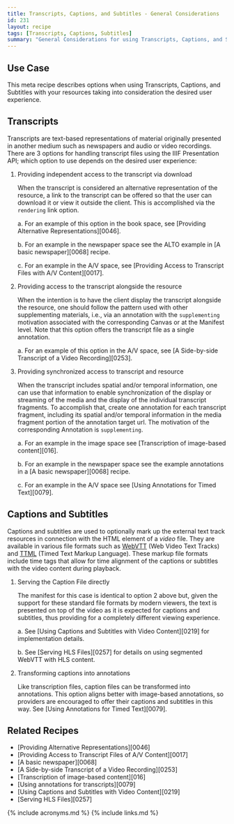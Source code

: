 ```yaml
---
title: Transcripts, Captions, and Subtitles - General Considerations
id: 231
layout: recipe
tags: [Transcripts, Captions, Subtitles]
summary: "General Considerations for using Transcripts, Captions, and Subtitles"
---
```


## Use Case

This meta recipe describes options when using Transcripts, Captions, and Subtitles with your resources taking into consideration the desired user experience.

## Transcripts

Transcripts are text-based representations of material originally presented in another medium such as newspapers and audio or video recordings.
There are 3 options for handling transcript files using the IIIF Presentation API; which option to use depends on the desired user experience:

1. Providing independent access to the transcript via download

    When the transcript is considered an alternative representation of the resource, a link to the transcript can be offered so that the user can download it or view it outside the client. This is accomplished via the `rendering` link option.

    a. For an example of this option in the book space, see [Providing Alternative Representations][0046].

    b. For an example in the newspaper space see the ALTO example in [A basic newspaper][0068] recipe.
    
    c. For an example in the A/V space, see [Providing Access to Transcript Files with A/V Content][0017].

2. Providing access to the transcript alongside the resource

    When the intention is to have the client display the transcript alongside the resource, one should follow the pattern used with other supplementing materials, i.e., via an annotation with the `supplementing` motivation associated with the corresponding Canvas or at the Manifest level. Note that this option offers the transcript file as a single annotation.

    a. For an example of this option in the A/V space, see [A Side-by-side Transcript of a Video Recording][0253].

3. Providing synchronized access to transcript and resource

    When the transcript includes spatial and/or temporal information, one can use that information to enable synchronization of the display or streaming of the media and the display of the individual transcript fragments. To accomplish that, create one annotation for each transcript fragment, including its spatial and/or temporal information in the media fragment portion of the annotation target url. The motivation of the corresponding Annotation is `supplementing`.

    a. For an example in the image space see [Transcription of image-based content][016].
    
    b. For an example in the newspaper space see the example annotations in a [A basic newspaper][0068] recipe.
    
    c. For an example in the A/V space see [Using Annotations for Timed Text][0079].

## Captions and Subtitles

Captions and subtitles are used to optionally mark up the external text track resources in connection with the HTML element of a *video* file. They are available in various file formats such as [WebVTT](https://w3c.github.io/webvtt/) (Web Video Text Tracks) and [TTML](https://w3c.github.io/ttml3/index.html) (Timed Text Markup Language). These markup file formats include time tags that allow for time alignment of the captions or subtitles with the video content during playback. 

1. Serving the Caption File directly
    
    The manifest for this case is identical to option 2 above but, given the support for these standard file formats by modern viewers, the text is presented on top of the video as it is expected for captions and subtitles, thus providing for a completely different viewing experience. 

    a. See [Using Captions and Subtitles with Video Content][0219] for implementation details.

    b. See [Serving HLS Files][0257] for details on using segmented WebVTT with HLS content.

2. Transforming captions into annotations
    
    Like transcription files, caption files can be transformed into annotations. This option aligns better with image-based annotations, so providers are encouraged to offer their captions and subtitles in this way. See [Using Annotations for Timed Text][0079].


## Related Recipes

* [Providing Alternative Representations][0046]
* [Providing Access to Transcript Files of A/V Content][0017]
* [A basic newspaper][0068]
* [A Side-by-side Transcript of a Video Recording][0253]
* [Transcription of image-based content][016]
* [Using annotations for transcripts][0079]
* [Using Captions and Subtitles with Video Content][0219]
* [Serving HLS Files][0257]


{% include acronyms.md %}
{% include links.md %}

